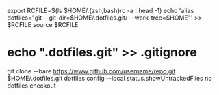 



export RCFILE=$(ls $HOME/.{zsh,bash}rc -a | head -1)
echo 'alias dotfiles="git --git-dir=$HOME/.dotfiles.git/ --work-tree=$HOME"' >> $RCFILE
source $RCFILE
# echo ".dotfiles.git" >> .gitignore
git clone --bare https://www.github.com/username/repo.git $HOME/.dotfiles.git
dotfiles config --local status.showUntrackedFiles no
dotfiles checkout





